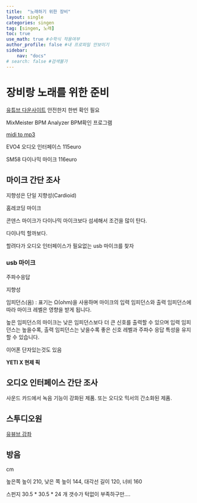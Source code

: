 ```yaml
---
title:  "노래하기 위한 장비"
layout: single
categories: singen
tag: [singen, 노래]
toc: true
use_math: true #수학식 적용여부
author_profile: false #내 프로파일 안보이기
sidebar:
    nav: "docs" 
# search: false #검색불가
---
```


# 장비랑 노래를 위한 준비

<!-- [*참고 링크*](https://www.smartsteuer.de/online/steuerwissen/steuerklassen/){: .notice--success} -->

[유튜브 다운사이트](https://www.flvto.biz/kr115/)
안전한지 한번 확인 필요

MixMeister BPM Analyzer BPM확인 프로그램


[midi to mp3](https://audio.online-convert.com/convert/midi-to-mp3)

EVO4 오디오 인터페이스 115euro

SM58 다이나믹 마이크 116euro

## 마이크 간단 조사
지향성은 단일 지향성(Cardioid)

홈레코딩 마이크

콘덴스 마이크가 다이나믹 마이크보다 섬세해서 조건을 많이 탄다.

다이나믹 할까보다.

할려다가 오디오 인터페이스가 필요없는 usb 마이크를 찾자
### usb 마이크
주파수응답

지향성

임피던스(옴) : 표기는 Ω(ohm)을 사용하며 마이크의 입력 임피던스와 출력 임피던스에 따라 마이크 레벨은 영향을 받게 됩니다.

높은 임피던스의 마이크는 낮은 임피던스보다 더 큰 신호를 출력할 수 있으며 입력 임피던스는 높을수록, 출력 임피던스는 낮을수록 좋은 신호 레벨과 주파수 응답 특성을 유지할 수 있습니다.

이어폰 단자있는것도 있음

**YETI X 현제 픽**
## 오디오 인터페이스 간단 조사
사운드 카드에서 녹음 기능이 강화된 제품. 또는 오디오 믹서의 간소화된 제품.

## 스투디오원
[유뷰브 강좌](https://www.youtube.com/watch?v=r_bErKR6PgI&ab_channel=ORDINARYJOE)

## 방음
cm 

높은쪽 높이 210, 낮은 쪽 높이 144, 대각선 길이 120, 너비 160

스펀지 30.5 * 30.5 * 24 개
갯수가 턱없이 부족하구만....

